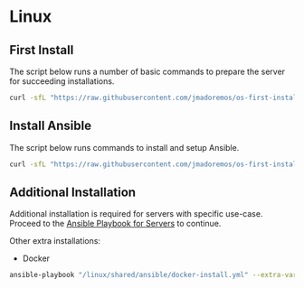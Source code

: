 # Linux

## First Install

The script below runs a number of basic commands to prepare the server for succeeding installations.

```sh
curl -sfL "https://raw.githubusercontent.com/jmadoremos/os-first-install-new/main/linux/shared/scripts/first-install.sh" | bash
```

## Install Ansible

The script below runs commands to install and setup Ansible.

```sh
curl -sfL "https://raw.githubusercontent.com/jmadoremos/os-first-install-new/main/linux/shared/scripts/ansible-install.sh" | bash
```

## Additional Installation

Additional installation is required for servers with specific use-case. Proceed to the [Ansible Playbook for Servers](./server/README.md) to continue.


Other extra installations:

* Docker

```sh
ansible-playbook "/linux/shared/ansible/docker-install.yml" --extra-vars "ansible_user=$(whoami)"
```
